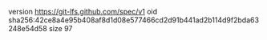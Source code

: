 version https://git-lfs.github.com/spec/v1
oid sha256:42ce8a4e95b408af8d1d08e577466cd2d91b441ad2b114d9f2bda63248e54d58
size 97
